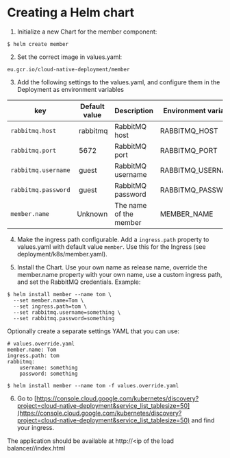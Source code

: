 
# Creating a Helm chart

1. Initialize a new Chart for the member component:

```
$ helm create member
```

2. Set the correct image in values.yaml:

```
eu.gcr.io/cloud-native-deployment/member
```

3. Add the following settings to the values.yaml,
and configure them in the Deployment as environment variables

| key | Default value | Description | Environment variable |
| --- | --------------|-------------|----------------------|
| `rabbitmq.host`| rabbitmq | RabbitMQ host | RABBITMQ_HOST |
| `rabbitmq.port`| 5672 | RabbitMQ port     | RABBITMQ_PORT |
| `rabbitmq.username`| guest | RabbitMQ username | RABBITMQ_USERNAME |
| `rabbitmq.password`| guest | RabbitMQ password | RABBITMQ_PASSWORD |
| `member.name` | Unknown | The name of the member| MEMBER_NAME |

4. Make the ingress path configurable.
Add a `ingress.path` property to values.yaml with default value `member`.
Use this for the Ingress (see deployment/k8s/member.yaml).

5. Install the Chart. Use your own name as release name,
override the member.name property with your own name,
use a custom ingress path,
and set the RabbitMQ credentials.
Example:

```
$ helm install member --name tom \ 
  --set member.name=Tom \
  --set ingress.path=tom \
  --set rabbitmq.username=something \
  --set rabbitmq.password=something
```

Optionally create a separate settings YAML that you can use:

```
# values.override.yaml
member.name: Tom
ingress.path: tom
rabbitmq:
    username: something
    password: something

$ helm install member --name tom -f values.override.yaml
```

6. Go to [https://console.cloud.google.com/kubernetes/discovery?project=cloud-native-deployment&service_list_tablesize=50](https://console.cloud.google.com/kubernetes/discovery?project=cloud-native-deployment&service_list_tablesize=50)
and find your ingress.

The application should be available at http://<ip of the load balancer/<your-ingress-path>/index.html

